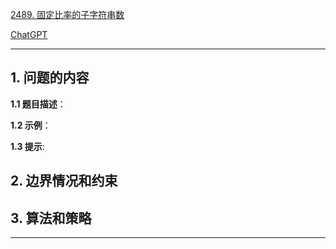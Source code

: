 [2489. 固定比率的子字符串数](https://leetcode.cn/problems/number-of-substrings-with-fixed-ratio)

[ChatGPT](chat.openai.com)

---

## 1. 问题的内容
**1.1 题目描述**：

**1.2 示例**：

**1.3 提示**:

## 2. 边界情况和约束


## 3. 算法和策略

---

